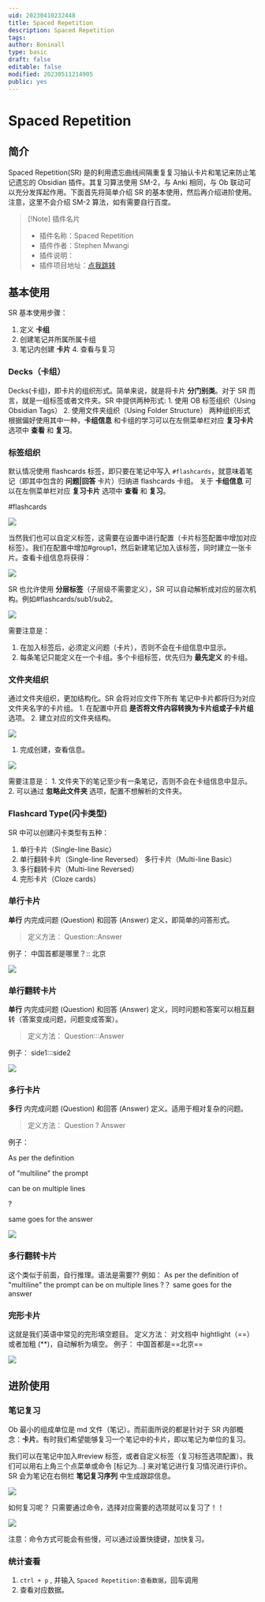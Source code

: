 ```yaml
---
uid: 20230410232448
title: Spaced Repetition
description: Spaced Repetition
tags: 
author: Boninall
type: basic
draft: false
editable: false
modified: 20230511214905
public: yes
---
```


# Spaced Repetition

## 简介

Spaced Repetition(SR) 是的利用遗忘曲线间隔重复复习抽认卡片和笔记来防止笔记遗忘的 Obsidian 插件。其复习算法使用 SM-2，与 Anki 相同，与 Ob 联动可以充分发挥起作用。下面首先将简单介绍 SR 的基本使用，然后再介绍进阶使用。注意，这里不会介绍 SM-2 算法，如有需要自行百度。

> [!Note] 插件名片
> - 插件名称：Spaced Repetition
> - 插件作者：Stephen Mwangi
> - 插件说明：
> - 插件项目地址：[点我跳转](https://github.com/st3v3nmw/obsidian-spaced-repetition)

## 基本使用

SR 基本使用步骤：

1. 定义 **卡组** 
2. 创建笔记并所属所属卡组
3. 笔记内创建 **卡片** 4. 查看与复习

### Decks（卡组）

Decks(卡组)，即卡片的组织形式。简单来说，就是将卡片 **分门别类**。对于 SR 而言，就是一组标签或者文件夹。SR 中提供两种形式: 1. 使用 OB 标签组织（Using Obsidian Tags） 2. 使用文件夹组织（Using Folder Structure） 两种组织形式根据偏好使用其中一种，**卡组信息** 和卡组的学习可以在左侧菜单栏对应 **复习卡片** 选项中 **查看** 和 **复习**。

### 标签组织

默认情况使用 flashcards 标签，即只要在笔记中写入 `#flashcards`，就意味着笔记（即其中包含的 **问题|回答** 卡片）归纳进 flashcards 卡组。 关于 **卡组信息** 可以在左侧菜单栏对应 **复习卡片** 选项中 **查看** 和 **复习**。

#flashcards

![](https://cdn.pkmer.cn/images/fb7d6362757b4a57a070aca1502b15a8_MD5.jpg!pkmer)

当然我们也可以自定义标签，这需要在设置中进行配置（卡片标签配置中增加对应标签）。我们在配置中增加#group1，然后新建笔记加入该标签，同时建立一张卡片。查看卡组信息将获得：

![](https://cdn.pkmer.cn/images/0cdb929bc06e790bc49e312684dc0a8e_MD5.jpg!pkmer)

SR 也允许使用 **分层标签**（子层级不需要定义），SR 可以自动解析成对应的层次机构。例如#flashcards/sub1/sub2。

![](https://cdn.pkmer.cn/images/40448396ff7e798d17fc4b4c97e7452f_MD5.jpg!pkmer)

需要注意是：

1. 在加入标签后，必须定义问题（卡片），否则不会在卡组信息中显示。
2. 每条笔记只能定义在一个卡组。多个卡组标签，优先归为 **最先定义** 的卡组。

### 文件夹组织

通过文件夹组织，更加结构化。SR 会将对应文件下所有 笔记中卡片都将归为对应文件夹名字的卡片组。 1. 在配置中开启 **是否将文件内容转换为卡片组或子卡片组** 选项。 2. 建立对应的文件夹结构。

![](https://cdn.pkmer.cn/images/0e6d24970a9796a1964334eb1c832faa_MD5.jpg!pkmer)

1. 完成创建，查看信息。

![](https://cdn.pkmer.cn/images/6ad66cdbf788bee5d013a0897a934b57_MD5.jpg!pkmer)

需要注意是： 1. 文件夹下的笔记至少有一条笔记，否则不会在卡组信息中显示。 2. 可以通过 **忽略此文件夹** 选项，配置不想解析的文件夹。

### Flashcard Type(闪卡类型)

SR 中可以创建闪卡类型有五种：

1. 单行卡片（Single-line Basic）
2. 单行翻转卡片（Single-line Reversed） 多行卡片（Multi-line Basic）
3. 多行翻转卡片（Multi-line Reversed）
4. 完形卡片（Cloze cards）

### 单行卡片

**单行** 内完成问题 (Question) 和回答 (Answer) 定义，即简单的问答形式。

> 定义方法： Question::Answer

例子： 中国首都是哪里？:: 北京

![](https://cdn.pkmer.cn/images/da7b40bafa9e0b39a80c41f3143272b0_MD5.gif!pkmer)

### 单行翻转卡片

**单行** 内完成问题 (Question) 和回答 (Answer) 定义，同时问题和答案可以相互翻转（答案变成问题，问题变成答案）。

> 定义方法： Question:::Answer

例子： side1:::side2

![](https://cdn.pkmer.cn/images/87c1f56a3190936bbe575d0788c97387_MD5.gif!pkmer)

### 多行卡片

**多行** 内完成问题 (Question) 和回答 (Answer) 定义。适用于相对复杂的问题。

> 定义方法：
> Question
> ?
> Answer

例子：

As per the definition

of "multiline" the prompt

can be on multiple lines

?

same goes for the answer

![](https://cdn.pkmer.cn/images/62fb93c39567c85a75e3b23a3c61dee3_MD5.gif!pkmer)

### 多行翻转卡片

这个类似于前面，自行推理。语法是需要?? 例如： As per the definition of "multiline" the prompt can be on multiple lines ?？ same goes for the answer

### 完形卡片

这就是我们英语中常见的完形填空题目。 定义方法： 对文档中 hightlight（\=\=）或者加粗 (\*\*)，自动解析为填空。 例子： 中国首都是==北京==

![](https://cdn.pkmer.cn/images/9c35c0a7fae37e13f4b4750ee980aba8_MD5.gif!pkmer)

## 进阶使用

### 笔记复习

Ob 最小的组成单位是 md 文件（笔记）。而前面所说的都是针对于 SR 内部概念：**卡片**。有时我们希望能够复习一个笔记中的卡片，即以笔记为单位的复习。

我们可以在笔记中加入#review 标签，或者自定义标签（复习标签选项配置）。我们可以用右上角三个点菜单或命令 [标记为...] 来对笔记进行复习情况进行评价。SR 会为笔记在右侧栏 **笔记复习序列** 中生成跟踪信息。

![](https://cdn.pkmer.cn/images/b70c3c6038b1b0974361577efd479197_MD5.jpg!pkmer)

如何复习呢？ 只需要通过命令，选择对应需要的选项就可以复习了！！

![](https://cdn.pkmer.cn/images/6f7635cdcdca148db2474fcb36860da7_MD5.jpg!pkmer)

注意：命令方式可能会有些慢，可以通过设置快捷键，加快复习。

### 统计查看

1. `ctrl + p` , 并输入 `Spaced Repetition:查看数据`，回车调用
2. 查看对应数据。
